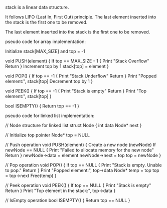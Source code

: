 stack is a linear data structure.

It follows LIFO (Last In, First Out) principle. The last element inserted into the stack is the first one to be removed.

The last element inserted into the stack is the first one to be removed.

pseudo code for array implementation:


Initialize stack[MAX_SIZE] and top = -1

void PUSH(element) {
    If top == MAX_SIZE - 1 {
        Print "Stack Overflow"
        Return
    }
    Increment top by 1
    stack[top] = element
}

void POP() {
    If top == -1 {
        Print "Stack Underflow"
        Return
    }
    Print "Popped element:", stack[top]
    Decrement top by 1
}

void PEEK() {
    If top == -1 {
        Print "Stack is empty"
        Return
    }
    Print "Top element:", stack[top]
}

bool ISEMPTY() {
    Return top == -1
}


pseudo code for linked list implementation:

// Node structure for linked list
struct Node {
    int data
    Node* next
}

// Initialize top pointer
Node* top = NULL

// Push operation
void PUSH(element) {
    Create a new node (newNode)
    If newNode == NULL {
         Print "Failed to allocate memory for the new node"
        Return
    }
    newNode->data = element
    newNode->next = top
    top = newNode
}

// Pop operation
void POP() {
    If top == NULL {
        Print "Stack is empty. Unable to pop."
        Return
    }
    Print "Popped element:", top->data
    Node* temp = top
    top = top->next
    Free(temp)
}

// Peek operation
void PEEK() {
    If top == NULL {
        Print "Stack is empty"
        Return
    }
    Print "Top element in the stack:", top->data
}

// IsEmpty operation
bool ISEMPTY() {
    Return top == NULL
}
